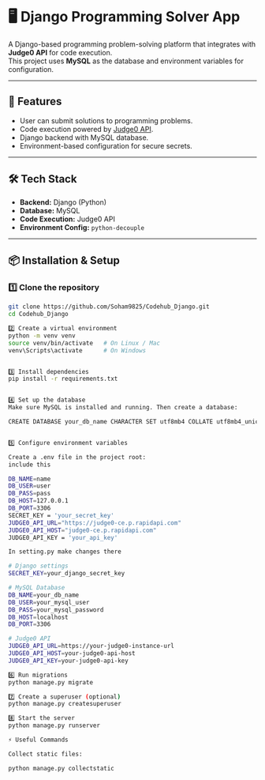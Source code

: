 # 🖥️ Django Programming Solver App

A Django-based programming problem-solving platform that integrates with **Judge0 API** for code execution.  
This project uses **MySQL** as the database and environment variables for configuration.

---

## 🚀 Features
- User can submit solutions to programming problems.
- Code execution powered by [Judge0 API](https://judge0.com/).
- Django backend with MySQL database.
- Environment-based configuration for secure secrets.

---

## 🛠️ Tech Stack
- **Backend:** Django (Python)
- **Database:** MySQL
- **Code Execution:** Judge0 API
- **Environment Config:** `python-decouple`

---

## 📦 Installation & Setup

### 1️⃣ Clone the repository
```bash
git clone https://github.com/Soham9825/Codehub_Django.git
cd Codehub_Django

2️⃣ Create a virtual environment
python -m venv venv
source venv/bin/activate   # On Linux / Mac
venv\Scripts\activate      # On Windows


3️⃣ Install dependencies
pip install -r requirements.txt


4️⃣ Set up the database
Make sure MySQL is installed and running. Then create a database:

CREATE DATABASE your_db_name CHARACTER SET utf8mb4 COLLATE utf8mb4_unicode_ci;


5️⃣ Configure environment variables

Create a .env file in the project root:
include this 

DB_NAME=name
DB_USER=user
DB_PASS=pass
DB_HOST=127.0.0.1
DB_PORT=3306
SECRET_KEY = 'your_secret_key'
JUDGE0_API_URL="https://judge0-ce.p.rapidapi.com"
JUDGE0_API_HOST="judge0-ce.p.rapidapi.com"
JUDGE0_API_KEY = 'your_api_key'

In setting.py make changes there

# Django settings
SECRET_KEY=your_django_secret_key

# MySQL Database
DB_NAME=your_db_name
DB_USER=your_mysql_user
DB_PASS=your_mysql_password
DB_HOST=localhost
DB_PORT=3306

# Judge0 API
JUDGE0_API_URL=https://your-judge0-instance-url
JUDGE0_API_HOST=your-judge0-api-host
JUDGE0_API_KEY=your-judge0-api-key

6️⃣ Run migrations
python manage.py migrate

7️⃣ Create a superuser (optional)
python manage.py createsuperuser

8️⃣ Start the server
python manage.py runserver

⚡ Useful Commands

Collect static files:

python manage.py collectstatic